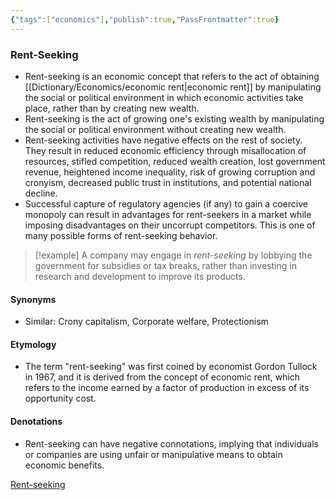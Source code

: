 ```yaml
---
{"tags":["economics"],"publish":true,"PassFrontmatter":true}
---
```


### Rent-Seeking
- Rent-seeking is an economic concept that refers to the act of obtaining [[Dictionary/Economics/economic rent\|economic rent]] by manipulating the social or political environment in which economic activities take place, rather than by creating new wealth.
- Rent-seeking is the act of growing one's existing wealth by manipulating the social or political environment without creating new wealth.
- Rent-seeking activities have negative effects on the rest of society. They result in reduced economic efficiency through misallocation of resources, stifled competition, reduced wealth creation, lost government revenue, heightened income inequality, risk of growing corruption and cronyism, decreased public trust in institutions, and potential national decline.
- Successful capture of regulatory agencies (if any) to gain a coercive monopoly can result in advantages for rent-seekers in a market while imposing disadvantages on their uncorrupt competitors. This is one of many possible forms of rent-seeking behavior.


> [!example]
> A company may engage in *rent-seeking* by lobbying the government for subsidies or tax breaks, rather than investing in research and development to improve its products.

#### **Synonyms**
- Similar: Crony capitalism, Corporate welfare, Protectionism

#### **Etymology**
- The term "rent-seeking" was first coined by economist Gordon Tullock in 1967, and it is derived from the concept of economic rent, which refers to the income earned by a factor of production in excess of its opportunity cost.

#### **Denotations**
- Rent-seeking can have negative connotations, implying that individuals or companies are using unfair or manipulative means to obtain economic benefits.

[Rent-seeking](https://en.wikipedia.org/wiki/Rent-seeking)